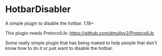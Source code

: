 # HotbarDisabler
A simple plugin to disable the hotbar. 1.18+

This plugin needs ProtocolLib: https://github.com/dmulloy2/ProtocolLib

Some really simple plugin that has being maked to help people that don't know how to do it or just want to disable the hotbar.

